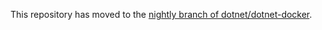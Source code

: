 This repository has moved to the [nightly branch of dotnet/dotnet-docker](https://github.com/dotnet/dotnet-docker/tree/nightly).